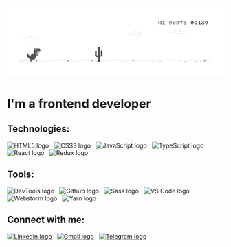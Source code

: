 ![Header](https://github.com/makcsholonik/makcsholonik/blob/main/img/header.gif)

# I'm a frontend developer

## Technologies:

<img src="https://img.shields.io/badge/HTML5-282C34?logo=html5&logoColor=E34F26" alt="HTML5 logo" title="HTML5" height="30" />  &nbsp;
<img src="https://img.shields.io/badge/CSS3-282C34?logo=css3&logoColor=3178C6" alt="CSS3 logo" title="CSS3" height="30" />  &nbsp;
<img src="https://img.shields.io/badge/JavaScript-282C34?logo=javascript&logoColor=F7DF1E" alt="JavaScript logo" title="JavaScript" height="30" /> &nbsp;
<img src="https://img.shields.io/badge/TypeScript-282C34?logo=typescript&logoColor=3178C6" alt="TypeScript logo" title="TypeScript" height="30" />  &nbsp;
<img src="https://img.shields.io/badge/React-282C34?logo=react&logoColor=61DAFB" alt="React logo" title="React" height="30" />  &nbsp;
<img src="https://img.shields.io/badge/Redux-282C34?logo=redux&logoColor=764ABC" alt="Redux logo" title="Redux" height="30" />

## Tools:

<img src="https://img.shields.io/badge/DevTools-282C34?logo=googlechrome&logoColor=A9A9A9" alt="DevTools logo" title="DevTools" height="30" /> &nbsp;
<img src="https://img.shields.io/badge/GitHub-282C34?logo=github&logoColor=ffffff" alt="Github logo" title="Github" height="30" /> &nbsp;
<img src="https://img.shields.io/badge/Sass-282C34?logo=sass&logoColor=ffc0cb" alt="Sass logo" title="Sass" height="30" /> &nbsp;
<img src="https://img.shields.io/badge/VS Code-282C34?logo=visualstudiocode&logoColor=3178C6" alt="VS Code logo" title="VS Code" height="30" /> &nbsp;
<img src="https://img.shields.io/badge/Webstorm-282C34?logo=webstorm&logoColor=A9A9A9" alt="Webstorm logo" title="Webstorm" height="30" /> &nbsp;
<img src="https://img.shields.io/badge/Yarn-282C34?logo=yarn&logoColor=3178C6" alt="Yarn logo" title="Yarn" height="30" />

## Connect with me:

<a target="_blank" href="https://www.linkedin.com/in/makcsholonik/"><img src="https://img.shields.io/badge/Linkedin-282C34?logo=linkedin&logoColor=1572B6" alt="Linkedin logo" title="Linkedin" height="30"></img></a>
&nbsp;
<a target="_blank" href="mailto:makcsholonik@gmail.com"><img src="https://img.shields.io/badge/Gmail-282C34?logo=gmail&logoColor=E34F26" alt="Gmail logo" title="Gmail" height="30"></img></a>
&nbsp;
<a target="_blank" href="https://t.me/makcsholonik"><img src="https://img.shields.io/badge/Telegram-282C34?logo=telegram&logoColor=1572B6" alt="Telegram logo" title="Telegram" height="30"></img></a>
